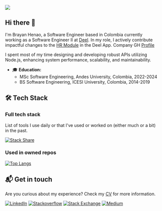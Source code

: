 ![](https://komarev.com/ghpvc/?username=brayanhenao&color=red&base=1574)

## Hi there 👋

I'm Brayan Henao, a Software Engineer based in Colombia currently working as a Software Engineer II at [Deel](https://www.deel.com/). In my role, I actively contribute impactful changes to the [HR Module](https://www.deel.com/hr) in the Deel App. Company GH [Profile](https://github.com/brayan-henao-deel)

I spent most of my time designing and developing robust APIs utilizing Node.js, enhancing system performance, scalability, and maintainability.

- 🎓 **Education:**
  - MSc Software Engineering, Andes University, Colombia, 2022-2024
  - BS Software Engineering, ICESI University, Colombia, 2014-2019

## 🛠 Tech Stack

### Full tech stack

List of tools I use daily or that I've used or worked on (either much or a bit) in the past.

[![Stack Share](https://img.shields.io/badge/Stack%20Share-0690FA.svg?&style=for-the-badge&logo=stackshare&logoColor=white)](https://stackshare.io/bhenao6/mystack)

### Used in owned repos

[![Top Langs](https://github-readme-stats.vercel.app/api/top-langs/?username=brayanhenao&layout=compact&langs_count=10)](https://github.com/anuraghazra/github-readme-stats)

## 📬 Get in touch

Are you curious about my experience? Check my [CV](resources/Brayan%20Henao%20CV.pdf) for more information.

[![LinkedIn](https://img.shields.io/badge/linkedin-%230077B5.svg?&style=for-the-badge&logo=linkedin&logoColor=white)](https://www.linkedin.com/in/bhenao6/)
[![Stackoverflow](https://img.shields.io/badge/-F58025.svg?&style=for-the-badge&logo=stackoverflow&logoColor=white)](https://stackoverflow.com/users/5371842/brayan-henao)
[![Stack Exchange](https://img.shields.io/badge/-1E5397.svg?&style=for-the-badge&logo=stackexchange)](https://stackexchange.com/users/7008058/brayan-henao)
[![Medium](https://img.shields.io/badge/medium-%2312100E.svg?&style=for-the-badge&logo=medium&logoColor=white)](https://medium.com/@bhenao6)

